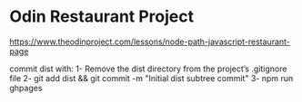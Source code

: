 # Odin Restaurant Project
https://www.theodinproject.com/lessons/node-path-javascript-restaurant-page

commit dist with:
1- Remove the dist directory from the project’s .gitignore file
2- git add dist && git commit -m "Initial dist subtree commit"
3- npm run ghpages
